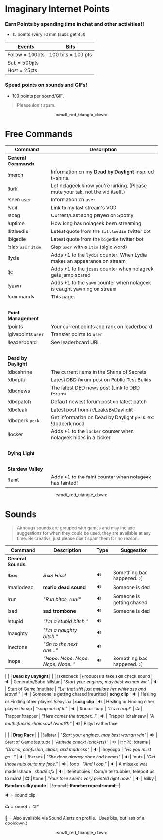 # Imaginary Internet Points

### Earn Points by spending time in chat and other activities!!

* 15 points every 10 min (subs get 45!)

Events | Bits
------- | -------
Follow = 100pts | 100 bits = 100 pts
Sub = 500pts |
Host = 25pts |
 
### Spend points on sounds and GIFs!

* 100 points per sound/GIF.

> Please don't spam.
 
<p align="center">:small_red_triangle_down:</p>

 
# Free Commands

Command | Description 
------- | ------- 
**General Commands** |
!merch | Information on my **Dead by Daylight** inspired t-shirts.
!lurk | Let nolageek know you're lurking. (Please mute your tab, not the vid itself.)
!seen `user` | Information on `user`
!vod | Link to my last stream's VOD
!song | Current/Last song played on Spotify
!uptime | How long has nolageek been streaming
!littleedie | Latest quote from the `littleedie` twitter bot
!bigedie | Latest quote from the `bigedie` twitter bot
!slap `user` `item` | Slap `user` with a `item` (sigle word)
!lydia | Adds +1 to the `lydia` counter. When Lydia makes an appearance on stream
!jc | Adds +1 to the `jesus` counter when nolageek gets jump scared
!yawn | Adds +1 to the `yawn` counter when nolageek is caught yawning on stream
!commands | This page.
&nbsp;|&nbsp;
**Point Management** |
!points | Your current points and rank on leaderboard
!givepoints `user` | Transfer points to `user` 
!leaderboard | See leaderboard URL
&nbsp;|&nbsp;
**Dead by Daylight** |
!dbdshrine | The current items in the Shrine of Secrets
!dbdptb | Latest DBD forum post on Public Test Builds
!dbdnews	| The latest DBD news post (Link to DBD forum)
!dbdpatch | Default newest forum post on latest patch.
!dbdleak | Latest post from /r/LeaksByDaylight
!dbdperk `perk` | Get information on Dead by Daylight `perk`. ex: !dbdperk noed
!locker | Adds +1 to the `locker` counter when nolageek hides in a locker
&nbsp;|&nbsp;
**Dying Light** |
&nbsp;|&nbsp;
**Stardew Valley** |
!faint | Adds +1 to the faint counter when nolageek has fainted!

<p align="center">:small_red_triangle_down:</p>


# Sounds 

> Although sounds are grouped with games and may include suggestions for when they could be used, they are available at any time. Be creative, just please don't spam them for no reason.


Command | Description | Type | Suggestion
----- | ----- | ----- | -----
**General Sounds** | | |
!boo | *Boo! Hiss!* | :sound: | Something bad happened. :(
!mariodead | **mario dead sound** | :sound: | Someone is ded
!run | *"Run bitch, run!"* | :sound: | Someone is getting chased
!sad | **sad trombone** | :sound: | Someone is ded
!stupid | *"I'm a stupid bitch."* | :sound: | 
!naughty | *"I'm a naughty bitch."* | :sound: | 
!nextone | *"On to the next one..."* | :sound: | 
!nope | *"Nope. Nope. Nope. Nope. Nope. "* | :sound: | Something bad happened. :(

| | |
**Dead by Daylight** | | |
!skillcheck | Produces a fake skill check sound | :sound: | Generator/Sabo
!allstar | *"Start your engines, may best woman win"* | :sound: | Start of Game
!mutilate | *"Let that shit just mutilate her white ass and leave! "* | :sound: | Someone is getting chased
!reunited | **song clip** | :sound: | Healing or Finding other players
!sexysax | **song clip** | :sound: | Healing or Finding other players
!snap | *"snap out of it!"* | :sound: | Doctor
!trap | *"It's a trap!"* | :tv: | Trapper
!trapper | *"Here comes the trapper..."* | :sound: | Trapper
!chainsaw | *"A muthafuckin chainsaw! (what?!)"* | :sound: | Billy/Leatherface

| | |
**Drag Race** | | | 
!allstar | *"Start your engines, may best woman win"* | :sound: | Start of Game
!attitude | *"Attitude check! (crickets)"* | :sound: | HYPE!
!drama | *"Drama, confusion, chaos, and madness"* | :sound: | 
!hoyougo | *"Ho you must go..."* | :sound: | 
!herses | *"She done already done had herses"* | :sound: | 
!nuts | *"Get those nuts outta my face."* | :sound: | 
!oop | *"And I oop."* | :sound: | A mistake was made
!shade | *shade sfx* | :sound: | 
!teletubbies | Com/n teletubbies, teleport us to mars! | :tv: |
!tone | *"Your tone seems very pointed right now."* | :sound: | 
!silky | **Random silky quote** | |
!~~rupaul | **Random rupaul sound** | |~~


:sound: = sound clip

:tv: = sound + GIF

:small_blue_diamond: = Also available via Sound Alerts on profile. (Uses bits, but less of a cooldown.)

<p align="center">:small_red_triangle_down:</p>
